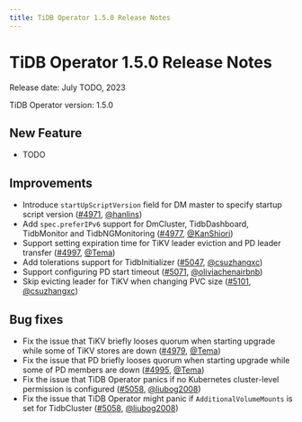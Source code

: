 ```yaml
---
title: TiDB Operator 1.5.0 Release Notes
---
```


# TiDB Operator 1.5.0 Release Notes

Release date: July TODO, 2023

TiDB Operator version: 1.5.0

## New Feature

- TODO

## Improvements

- Introduce `startUpScriptVersion` field for DM master to specify startup script version ([#4971](https://github.com/pingcap/tidb-operator/pull/4971), [@hanlins](https://github.com/hanlins))
- Add `spec.preferIPv6` support for DmCluster, TidbDashboard, TidbMonitor and TidbNGMonitoring ([#4977](https://github.com/pingcap/tidb-operator/pull/4977), [@KanShiori](https://github.com/KanShiori))
- Support setting expiration time for TiKV leader eviction and PD leader transfer ([#4997](https://github.com/pingcap/tidb-operator/pull/4997), [@Tema](https://github.com/Tema))
- Add tolerations support for TidbInitializer ([#5047](https://github.com/pingcap/tidb-operator/pull/5047), [@csuzhangxc](https://github.com/csuzhangxc))
- Support configuring PD start timeout ([#5071](https://github.com/pingcap/tidb-operator/pull/5071), [@oliviachenairbnb](https://github.com/oliviachenairbnb))
- Skip evicting leader for TiKV when changing PVC size ([#5101](https://github.com/pingcap/tidb-operator/pull/5101), [@csuzhangxc](https://github.com/csuzhangxc))

## Bug fixes

- Fix the issue that TiKV briefly looses quorum when starting upgrade while some of TiKV stores are down ([#4979](https://github.com/pingcap/tidb-operator/pull/4979), [@Tema](https://github.com/Tema))
- Fix the issue that PD briefly looses quorum when starting upgrade while some of PD members are down ([#4995](https://github.com/pingcap/tidb-operator/pull/4995), [@Tema](https://github.com/Tema))
- Fix the issue that TiDB Operator panics if no Kubernetes cluster-level permission is configured ([#5058](https://github.com/pingcap/tidb-operator/pull/5058), [@liubog2008](https://github.com/liubog2008))
- Fix the issue that TiDB Operator might panic if `AdditionalVolumeMounts` is set for TidbCluster ([#5058](https://github.com/pingcap/tidb-operator/pull/5058), [@liubog2008](https://github.com/liubog2008))

